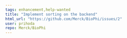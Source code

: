 ```yaml
---
tags: enhancement,help-wanted
title: "Implement sorting on the backend"
html_url: "https://github.com/Merck/BioPhi/issues/2"
user: prihoda
repo: Merck/BioPhi
---
```


